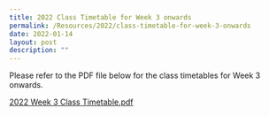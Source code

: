 ```yaml
---
title: 2022 Class Timetable for Week 3 onwards
permalink: /Resources/2022/class-timetable-for-week-3-onwards
date: 2022-01-14
layout: post
description: ""
---
```

Please refer to the PDF file below for the class timetables for Week 3 onwards.

[2022 Week 3 Class Timetable.pdf](/files/2022%20Week%203%20Class%20Timetable.pdf)